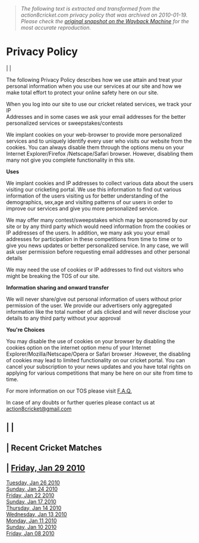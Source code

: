 > *The following text is extracted and transformed from the action8cricket.com privacy policy that was archived on 2010-01-19. Please check the [original snapshot on the Wayback Machine](https://web.archive.org/web/20100119082949id_/http%3A//www.action8cricket.com/privacy_policy.htm) for the most accurate reproduction.*

# Privacy Policy

|  |   
  
  
The following Privacy Policy describes how we use attain and treat your personal information when you use our services at our site and how we make total effort to protect your online safety here on our site.

When you log into our site to use our cricket related services, we track your IP  
Addresses and in some cases we ask your email addresses for the better personalized services or sweepstakes/contests  


We implant cookies on your web-browser to provide more personalized services and to uniquely identify every user who visits our website from the cookies. You can always disable them through the options menu on your Internet Explorer/Firefox /Netscape/Safari browser. However, disabling them many not give you complete functionality in this site.

**Uses**

We implant cookies and IP addresses to collect various data about the users visiting our cricketing portal. We use this information to find out various information of the users visiting us for better understanding of the demographics, sex,age and visiting patterns of our users in order to improve our services and give you more personalized service.  


We may offer many contest/sweepstakes which may be sponsored by our site or by any third party which would need information from the cookies or IP addresses of the users. In addition, we many ask you your email addresses for participation in these competitions from time to time or to give you news updates or better personalized service. In any case, we will ask user permission before requesting email addresses and other personal details  


We may need the use of cookies or IP addresses to find out visitors who might be breaking the TOS of our site. 

**Information sharing and onward transfer**

We will never share/give out personal information of users without prior permission of the user. We provide our advertisers only aggregated information like the total number of ads clicked and will never disclose your details to any third party without your approval

**You're Choices**

You may disable the use of cookies on your browser by disabling the cookies option on the internet option menu of your Internet Explorer/Mozilla/Netscape/Opera or Safari browser .However, the disabling of cookies may lead to limited functionality on our cricket portal. You can cancel your subscription to your news updates and you have total rights on applying for various competitions that many be here on our site from time to time.

For more information on our TOS please visit [F.A.Q.](https://web.archive.org/web/20100119082949id_/http%3A//www.action8cricket.com/faq.htm)

In case of any doubts or further queries please contact us at [action8cricket@gmail.com](mailto:action8cricket@gmail.com)

|  |   
---  
| Recent Cricket Matches  
---  
| [Friday, Jan 29 2010](https://web.archive.org/web/20100119082949id_/http%3A//www.action8cricket.com/cricketshowdate-29_jan_2010.htm)  
---  
[Tuesday, Jan 26 2010](https://web.archive.org/web/20100119082949id_/http%3A//www.action8cricket.com/cricketshowdate-26_jan_2010.htm)  
[Sunday, Jan 24 2010](https://web.archive.org/web/20100119082949id_/http%3A//www.action8cricket.com/cricketshowdate-24_jan_2010.htm)  
[Friday, Jan 22 2010](https://web.archive.org/web/20100119082949id_/http%3A//www.action8cricket.com/cricketshowdate-22_jan_2010.htm)  
[Sunday, Jan 17 2010](https://web.archive.org/web/20100119082949id_/http%3A//www.action8cricket.com/cricketshowdate-17_jan_2010.htm)  
[Thursday, Jan 14 2010](https://web.archive.org/web/20100119082949id_/http%3A//www.action8cricket.com/cricketshowdate-14_jan_2010.htm)  
[Wednesday, Jan 13 2010](https://web.archive.org/web/20100119082949id_/http%3A//www.action8cricket.com/cricketshowdate-13_jan_2010.htm)  
[Monday, Jan 11 2010](https://web.archive.org/web/20100119082949id_/http%3A//www.action8cricket.com/cricketshowdate-11_jan_2010.htm)  
[Sunday, Jan 10 2010](https://web.archive.org/web/20100119082949id_/http%3A//www.action8cricket.com/cricketshowdate-10_jan_2010.htm)  
[Friday, Jan 08 2010](https://web.archive.org/web/20100119082949id_/http%3A//www.action8cricket.com/cricketshowdate-08_jan_2010.htm)
